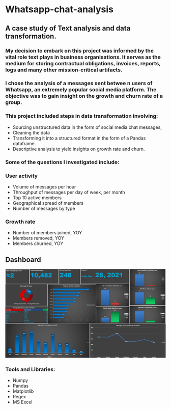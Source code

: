 # Whatsapp-chat-analysis
## A case study of Text analysis and data transformation.

### My decision to embark on this project was informed by the vital role text plays in business organisations. It serves as the medium for storing contractual obligations, invoices, reports, logs and many other mission-critical artifacts.  

### I chose the analysis of a messages sent betwee n users of Whatsapp, an extremely popular social media platform. The objective was to gain insight on the growth and churn rate of a group. 

### This project included steps in data transformation involving: 
- Sourcing unstructured data in the form of social media chat messages, 
- Cleaning the data 
- Transforming it into a structured format in the form of a Pandas dataframe. 
- Descriptive analysis to yield insights on growth rate and churn.

### Some of the questions I investigated include:

### User activity
* Volume of messages per hour
* Throughput of messages per day of week, per month
* Top 10 active members
* Geographical spread of members
* Number of messages by type


### Growth rate
* Number of members joined, YOY
* Members removed, YOY
* Members churned, YOY

## Dashboard
![](images/dashboard.jpg)

### Tools and Libraries:
* Numpy
* Pandas
* Matplotlib
* Regex
* MS Excel


